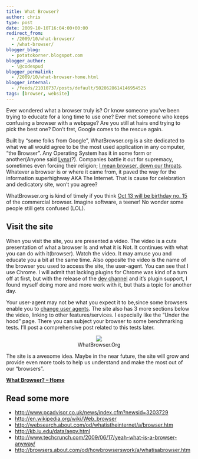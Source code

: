 ```yaml
---
title: What Browser?
author: chris
type: post
date: 2009-10-10T16:04:00+00:00
redirect_from: 
  - /2009/10/what-browser/
  - /what-browser/
blogger_blog:
  - potatokorner.blogspot.com
blogger_author:
  - \@codespud
blogger_permalink:
  - /2009/10/what-browser-home.html
blogger_internal:
  - /feeds/21010737/posts/default/5020628614146954525
tags: [browser, website]
---
```


Ever wondered what a browser truly is? Or know someone you&#8217;ve been trying to educate for a long time to use one? Ever met someone who keeps confusing a browser with a webpage? Are you still at hairs end trying to pick the best one? Don&#8217;t fret, Google comes to the rescue again. 
<!--more-->
Built by &#8220;some folks from Google&#8221;, WhatBrowser.org is a site dedicated to what we all would agree to be the most used application in any computer, &#8220;the Browser&#8221;. Any Operating System has it in some form or another(Anyone said <a href="http://en.wikipedia.org/wiki/Lynx_(web_browser))" target="_blank">Lynx</a>(?). Companies battle it out for supremacy, sometimes even forcing their religion; <a href="http://www.pcadvisor.co.uk/news/index.cfm?newsid=3203729&pn=2" target="_blank">I mean browser, down our throats</a>. Whatever a browser is or where it came from, it paved the way for the information superhighway AKA The Internet. That is cause for celebration and dedicatory site, won&#8217;t you agree? 

WhatBrowser.org is kind of timely if you think <a href="http://www.pcadvisor.co.uk/news/index.cfm?newsid=3203729" target="_blank">Oct 13 will be birthday no. 15</a> of the commercial browser. Imagine software, a teener! No wonder some people still gets confused (LOL).

## Visit the site

When you visit the site, you are presented a video. The video is a cute presentation of what a browser Is and what it is Not. It continues with what you can do with it(browser). Watch the video. It may amuse you and educate you a bit at the same time. Also opposite the video is the name of the browser you used to access the site, the user-agent. You can see that I use Chrome. I will admit that lacking plugins for Chrome was kind of a turn off at first, but with the release of the <a href="http://dev.chromium.org/getting-involved/dev-channel" target="_blank">dev channel</a> and it&#8217;s plugin support, I found myself doing more and more work with it, but thats a topic for another day. 

Your user-agent may not be what you expect it to be,since some browsers enable you to <a href="http://johnbokma.com/mexit/2004/04/24/changinguseragent.html" target="_blank">change user agents</a>. The site also has 3 more sections below the video, linking to other features/services. I especially like the &#8220;Under the hood&#8221; page. There you can subject your browser to some benchmarking tests. I&#8217;ll post a comprehensive post related to this tests later.

<div style="clear: both; text-align: center;">
  <a href="http://3.bp.blogspot.com/_BBS5bkzuLXM/StCj8W4Lr_I/AAAAAAAADJs/oMXt0rUh3tw/s1600-h/potatokorner-whatbrowser.PNG" style="margin-left: 1em; margin-right: 1em;"><img border="0" src="http://3.bp.blogspot.com/_BBS5bkzuLXM/StCj8W4Lr_I/AAAAAAAADJs/oMXt0rUh3tw/s400/potatokorner-whatbrowser.PNG" /></a><br />WhatBrowser.Org
</div>

The site is a awesome idea. Maybe in the near future, the site will grow and provide even more tools to help us understand and make the most out of our &#8220;browsers&#8221;. 

**[What Browser? &#8211; Home][1]**

## Read some more

  * <a href="http://www.pcadvisor.co.uk/news/index.cfm?newsid=3203729" target="_blank">http://www.pcadvisor.co.uk/news/index.cfm?newsid=3203729</a>
  * <a href="http://en.wikipedia.org/wiki/Web_browser" target="_blank">http://en.wikipedia.org/wiki/Web_browser</a>
  * <a href="http://websearch.about.com/od/whatistheinternet/a/browser.htm" target="_blank">http://websearch.about.com/od/whatistheinternet/a/browser.htm</a>
  * <a href="http://kb.iu.edu/data/aepv.html" target="_blank">http://kb.iu.edu/data/aepv.html</a>
  * <a href="http://www.techcrunch.com/2009/06/17/yeah-what-is-a-browser-anyway/" target="_blank">http://www.techcrunch.com/2009/06/17/yeah-what-is-a-browser-anyway/</a>
  * <a href="http://browsers.about.com/od/howbrowserswork/a/whatisabrowser.htm" target="_blank">http://browsers.about.com/od/howbrowserswork/a/whatisabrowser.htm</a>

 [1]: http://www.whatbrowser.org/